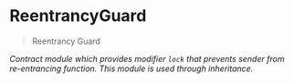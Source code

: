 # ReentrancyGuard



> Reentrancy Guard



*Contract module which provides modifier `lock` that prevents sender from re-entrancing function. This module is used through inheritance.*



